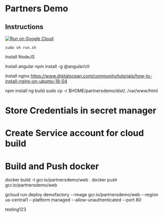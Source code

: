 # Partners Demo

## Instructions

[![Run on Google
Cloud](https://deploy.cloud.run/button.svg)](https://ssh.cloud.google.com/cloudshell/editor?cloudshell_git_repo=https://github.com/mdnurakmal/partnersdemo.git&cloudshell_image=gcr.io/cloudrun/button&shellonly=true)

```
sudo sh run.sh
```

Install NodeJS

Install angular
npm install -g @angular/cli

Install nginx
https://www.digitalocean.com/community/tutorials/how-to-install-nginx-on-ubuntu-18-04

npm install
ng build
sudo cp -r $HOME/partnersdemo/dist/. /var/www/html

# Store Credentials in secret manager

# Create Service account for cloud build

# Build and Push docker

docker build -t gcr.io/partnersdemo/web .
docker push gcr.io/partnersdemo/web

gcloud run deploy demofactory --image gcr.io/partnersdemo/web --region us-central1 --platform managed --allow-unauthenticated --port 80

testing123
